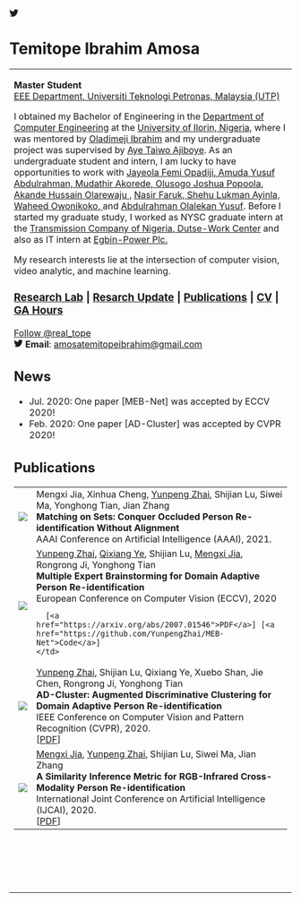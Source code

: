 
<!-- <body>
<script type="text/javascript">
var gaJsHost = (("https:" == document.location.protocol) ? "https://ssl." : "http://www.");
document.write(unescape("%3Cscript src='" + gaJsHost + "google-analytics.com/ga.js' type='text/javascript'%3E%3C/script%3E"));
</script>
<script type="text/javascript">
try {
    var pageTracker = _gat._getTracker("UA-15688631-4");
    pageTracker._trackPageview();
} catch(err) {}</script> -->
<svg xmlns="http://www.w3.org/2000/svg" width="16" height="16" fill="currentColor" class="bi bi-twitter" viewBox="0 0 16 16">
  <path d="M5.026 15c6.038 0 9.341-5.003 9.341-9.334 0-.14 0-.282-.006-.422A6.685 6.685 0 0 0 16 3.542a6.658 6.658 0 0 1-1.889.518 3.301 3.301 0 0 0 1.447-1.817 6.533 6.533 0 0 1-2.087.793A3.286 3.286 0 0 0 7.875 6.03a9.325 9.325 0 0 1-6.767-3.429 3.289 3.289 0 0 0 1.018 4.382A3.323 3.323 0 0 1 .64 6.575v.045a3.288 3.288 0 0 0 2.632 3.218 3.203 3.203 0 0 1-.865.115 3.23 3.23 0 0 1-.614-.057 3.283 3.283 0 0 0 3.067 2.277A6.588 6.588 0 0 1 .78 13.58a6.32 6.32 0 0 1-.78-.045A9.344 9.344 0 0 0 5.026 15z"/>
</svg>
<div id="layout-content">
<div id="toptitle">
<h1>Temitope Ibrahim Amosa</h1>
</div>
<table class="imgtable"><tr><!--<td> 
<img src="TopeIbrahim.jpg" alt="Temitope Ibrahim Amosa" width="200px" />&nbsp;</td>-->
<td align="left"><p><b>Master Student</b> <br />
<a href="https://www.utp.edu.my/Pages/Academic/Faculty-of-Engineering/Faculties/About%20Department%20of%20Electrical%20and%20Electronic%20Engineering/About-Electric-and-Electronic-Engineering.aspx/">EEE Department, Universiti Teknologi Petronas, Malaysia (UTP)</a></p>
<p class ="text-justify">I obtained my Bachelor of Engineering in the <a href="https://www.unilorin.edu.ng/">Department of Computer Engineering</a> at the <a href="https://www.unilorin.edu.ng/">University of Ilorin, Nigeria,</a> where I was mentored by <a href="https://scholar.google.com.my/citations?user=OckASdsAAAAJ&hl=enl">Oladimeji Ibrahim</a> and my undergraduate project was supervised by <a href="">Aye Taiwo Ajiboye</a>.
As an undergraduate student and intern, I am lucky to have opportunities to work with
 <a href="https://www.linkedin.com/in/jayeola-f-opadiji-370a6225/"> Jayeola Femi Opadiji, </a>
 <a href="https://www.researchgate.net/profile/Yusuf-Abdulrahman"> Amuda Yusuf Abdulrahman, </a>
 <a href="https://scholar.google.com.my/citations?user=PJFt0rEAAAAJ&hl=en"> Mudathir Akorede, </a>
 <a href="https://www.linkedin.com/in/olusogo-popoola-9a17b8b/?originalSubdomain=ng"> Olusogo Joshua Popoola, </a>
 <a href="https://https://www.linkedin.com/in/akande-hussein-olanrewaju-1a5ab2b/">Akande Hussain Olarewaju </a>,
 <a href="https://scholar.google.com/citations?user=imqCIgUAAAAJ&hl=en"> Nasir Faruk, </a>
  <a href="https://scholar.google.com/citations?user=Gezqnr0AAAAJ&hl=en"> Shehu Lukman Ayinla, </a>
 <a href="https://www.linkedin.com/in/waheed-owonikoko-253265103/?originalSubdomain=ng"> Waheed Owonikoko, </a> and
 <a href="https://scholar.google.com/citations?user=0m0f3SoAAAAJ&hl=en"> Abdulrahman Olalekan Yusuf</a>.
Before I started my graduate study, I worked as NYSC graduate intern at the <a href="https://www.tcn.org.ng/">Transmission Company of Nigeria, Dutse-Work Center</a> and also as IT intern at <a href="https://egbin-power.com/"> Egbin-Power Plc.</a></p>
<p class= "text-justify text-info">My research interests lie at the intersection of computer vision, video analytic, and machine learning.</p>
<h3><a href="#group">Research Lab</a> | <a href="#GA">Resarch Update</a> | <a href="#pubs">Publications</a> | <a href="Amosa_Temitope_Resume.pdf">CV</a> | <a href="#open-office-hour">GA Hours</a> </h3>
<p>
<a href="https://twitter.com/real_tope">
<a class="twitter-follow-button"
href="https://twitter.com/real_tope"
data-size="large"><i class="bi bi-twitter"></i>
Follow @real_tope</a>
 <br />
  <svg xmlns="http://www.w3.org/2000/svg" width="16" height="16" fill="currentColor" class="bi bi-twitter" viewBox="0 0 16 16">
  <path d="M5.026 15c6.038 0 9.341-5.003 9.341-9.334 0-.14 0-.282-.006-.422A6.685 6.685 0 0 0 16 3.542a6.658 6.658 0 0 1-1.889.518 3.301 3.301 0 0 0 1.447-1.817 6.533 6.533 0 0 1-2.087.793A3.286 3.286 0 0 0 7.875 6.03a9.325 9.325 0 0 1-6.767-3.429 3.289 3.289 0 0 0 1.018 4.382A3.323 3.323 0 0 1 .64 6.575v.045a3.288 3.288 0 0 0 2.632 3.218 3.203 3.203 0 0 1-.865.115 3.23 3.23 0 0 1-.614-.057 3.283 3.283 0 0 0 3.067 2.277A6.588 6.588 0 0 1 .78 13.58a6.32 6.32 0 0 1-.78-.045A9.344 9.344 0 0 0 5.026 15z"/>
</svg>
<b>Email</b>: <a href="mailto:amosatemitopeibrahim@gmail.com">amosatemitopeibrahim@gmail.com</a>
<div class="infoblock">
<div class="blockcontent">






<h2>News</h2>
<ul>
  <li>
    Jul. 2020: One paper [MEB-Net] was accepted by ECCV 2020!
  </li>

<!--   <li>
    Apr. 2020: One paper [SIM] was accepted by IJCAI 2020!
  </li> -->

  <li>
    Feb. 2020: One paper [AD-Cluster] was accepted by CVPR 2020!
  </li>

</ul>





<h2>Publications</h2>

<table class="pub_table">
  <tbody>

  <tr>
    <td class="pub_td1"><img src="./YunpengZhai_files/996.png" class="papericon"></td>
    <td class="pub_td2">Mengxi Jia, Xinhua Cheng, <u>Yunpeng Zhai</u>, Shijian Lu, Siwei Ma, Yonghong Tian, Jian Zhang
      <br><b>Matching on Sets: Conquer Occluded Person Re-identification Without Alignment</b>
      <br>AAAI Conference on Artificial Intelligence (AAAI), 2021.
      <br>
      <!-- [<a href="">Code</a>] -->
    </td>
  </tr>

  <!-- #12 -->
  <tr>
    <td class="pub_td1"><img src="./YunpengZhai_files/mebnet.png" class="papericon"></td>
    <td class="pub_td2"><u>Yunpeng Zhai</u>, <a href="http://people.ucas.ac.cn/~qxye?language=en">Qixiang Ye</a>, Shijian Lu, <a href="https://mxjia.github.io">Mengxi Jia</a>, Rongrong Ji, Yonghong Tian
      <br><b>Multiple Expert Brainstorming for Domain Adaptive Person Re-identification</b>
      <br>European Conference on Computer Vision (ECCV), 2020
      <br>
      <!-- [<a href="">PDF</a>] -->
      
      [<a href="https://arxiv.org/abs/2007.01546">PDF</a>] [<a href="https://github.com/YunpengZhai/MEB-Net">Code</a>]
    </td>
  </tr>

  <!-- #11 -->
  <tr>
    <td class="pub_td1"><img src="./YunpengZhai_files/adcluster.png" class="papericon"></td>
    <td class="pub_td2"><u>Yunpeng Zhai</u>, Shijian Lu, Qixiang Ye, Xuebo Shan, Jie Chen, Rongrong Ji, Yonghong Tian
      <br><b>AD-Cluster: Augmented Discriminative Clustering for Domain Adaptive Person Re-identification</b>
      <br>IEEE Conference on Computer Vision and Pattern Recognition (CVPR), 2020.
      <br>
      [<a href="https://openaccess.thecvf.com/content_CVPR_2020/papers/Zhai_AD-Cluster_Augmented_Discriminative_Clustering_for_Domain_Adaptive_Person_Re-Identification_CVPR_2020_paper.pdf">PDF</a>]
      <!-- [<a href="">Code</a>] -->
    </td>
  </tr>

  <!-- #10 -->
  <tr>
    <td class="pub_td1"><img src="./YunpengZhai_files/IJCAI.png" class="papericon"></td>
    <td class="pub_td2"><a href="https://mxjia.github.io">Mengxi Jia</a>, <u>Yunpeng Zhai</u>, Shijian Lu, Siwei Ma, Jian Zhang
      <br><b>A Similarity Inference Metric for RGB-Infrared Cross-Modality Person Re-identification</b>
      <br>International Joint Conference on Artificial Intelligence (IJCAI), 2020.
      <br>
      [<a href="https://arxiv.org/abs/2007.01504">PDF</a>]
      <!-- [<a href="">Code</a>] -->
    </td>
  </tr>

  </tbody>
</table>

    
<br>
<!-- <h2>Awards</h2>
    <li>  a1  </li>
    <li>  a2  </li> -->


<br> <br> 
    
    



